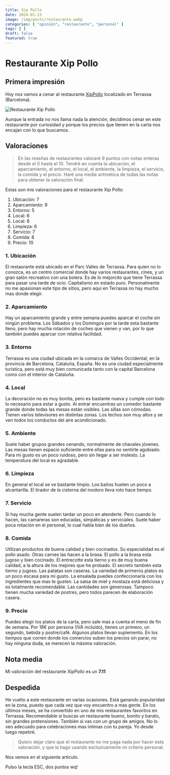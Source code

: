 ```yaml
---
title: Xip Pollo
date: 2024-01-13
image: /img/posts/restaurante.webp
categories: [ "opinión", "restaurante", "personal" ]
tags: [ ]
draft: false
featured: true
---
```


# Restaurante Xip Pollo

## Primera impresión

Hoy nos vamos a cenar al restaurante [XipPollo](https://www.xippollo.es) localizado en Terrassa (Barcelona).

![Restaurante Xip Pollo](/img/xip-pollo.webp)

Aunque la entrada no nos llama nada la atención, decidimos cenar en este restaurante por curiosidad y porque los precios que tienen en la carta nos encajan con lo que buscamos.

## Valoraciones

> En las reseñas de restaurantes valoraré 9 puntos con notas enteras desde el 0 hasta el 10. Tendré en cuenta la ubicación, el aparcamiento, el entorno, el local, el ambiente, la limpieza, el servicio, la comida y el precio. Haré una media aritmética de todas las notas para obtener la valoración final.

Estas son mis valoraciones para el restaurante Xip Pollo:

1. Ubicación: 7
2. Aparcamiento: 9
3. Entorno: 5
4. Local: 6
5. Local: 6
6. Limpieza: 6
7. Servicio: 7
8. Comida: 8
9. Precio: 10

### 1. Ubicación

El restaurante está ubicado en el Parc Valles de Terrassa. Para quien no lo conozca, es un centro comercial donde hay varios restaurantes, cines, y un gran salón recreativo con una bolera. Es de lo mejorcito que tiene Terrassa para pasar una tarde de ocio. Capitalismo en estado puro. Personalmente no me apasionan este tipo de sitios, pero aquí en Terrassa no hay mucho mas donde elegir.

### 2. Aparcamiento

Hay un aparcamiento grande y entre semana puedes aparcar el coche sin ningún problema. Los Sábados y los Domingos por la tarde esta bastante lleno, pero hay mucha rotación de coches que vienen y van, por lo que también puedes aparcar con relativa facilidad.

### 3. Entorno

Terrassa es una ciudad ubicada en la comarca de Valles Occidental, en la provincia de Barcelona, Cataluña, España. No es una ciudad especialmente turística, pero está muy bien comunicada tanto con la capital Barcelona como con el interior de Cataluña.

### 4. Local

La decoración no es muy bonita, pero es bastante nueva y cumple con todo lo necesario para estar a gusto. Al entrar encuentras un comedor bastante grande donde todas las mesas están visibles. Las sillas son cómodas. Tienen varios televisores en distintas zonas. Los techos son muy altos y se ven todos los conductos del aire acondicionado.

### 5. Ambiente

Suele haber grupos grandes cenando, normalmente de chavales jóvenes. Las mesas tienen espacio suficiente entre ellas para no sentirte agobiado. Para mi gusto es un poco ruidoso, pero sin llegar a ser molesto. La temperatura del local es agradable.

### 6. Limpieza

En general el local se ve bastante limpio. Los baños huelen un poco a alcantarilla. El tirador de la cisterna del inodoro lleva roto hace tiempo.

### 7. Servicio

Si hay mucha gente suelen tardar un poco en atenderte. Pero cuando lo hacen, las camareras son educadas, simpáticas y serviciales. Suele haber poca rotación en el personal, lo cual habla bien de los dueños.

### 8. Comida

Utilizan productos de buena calidad y bien cocinados. Su especialidad es el pollo asado. Otras carnes las hacen a la brasa. El pollo a la brasa esta jugoso y bien cocinado. El entrecotte esta tierno y es de muy buena calidad, a la altura de los mejores que he probado. El secreto también esta tierno y jugoso. Las patatas son caseras. La variedad de primeros platos es un poco escasa para mi gusto. La ensalada puedes confeccionarla con los ingredientes que mas te gusten. La salsa de miel y mostaza está deliciosa y es totalmente recomendable. Las cantidades son generosas. Tampoco tienen mucha variedad de postres, pero todos parecen de elaboración casera.

### 9. Precio

Puedes elegir los platos de la carta, pero sale mas a cuenta el menú de fin de semana. Por 18€ por persona (IVA incluido), tienes un primero, un segundo, bebida y postre/café. Algunos platos llevan suplemento. En los tiempos que corren donde los comercios suben los precios sin parar, no hay ninguna duda, se merecen la máxima valoración.

## Nota media

Mi valoración del restaurante XipPollo es un **7.11**

## Despedida

He vuelto a este restaurante en varias ocasiones. Está ganando popularidad en la zona, puesto que cada vez que voy encuentro a mas gente. En los últimos meses, se ha convertido en uno de mis restaurantes favoritos en Terrassa. Recomendable si buscas un restaurante bueno, bonito y barato, sin grandes pretensiones. También si vas con un grupo de amigos. No lo veo adecuado para celebraciones mas íntimas con tu pareja. Yo desde luego repetiré.

> Quiero dejar claro que el restaurante no me paga nada por hacer esta valoración, y que la hago usando exclusivamente mi criterio personal.

Nos vemos en el siguiente articulo.

Pulso la tecla ESC, dos puntos wq!

